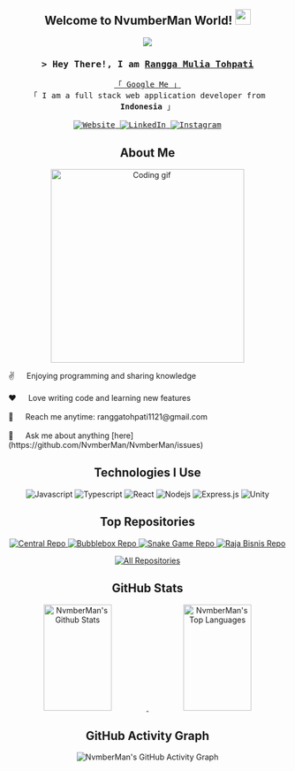 <h2 align="center">
  Welcome to NvumberMan World! <img src="https://media.giphy.com/media/hvRJCLFzcasrR4ia7z/giphy.gif" width="28">
</h2>

<p align="center">
  <a href="https://github.com/NvmberMan"><img src="https://readme-typing-svg.herokuapp.com/?lines=Self%20Taught%20Programmer;Fullstack%20Web%20Developer;Game%20Programmer;3%2B%20years%20of%20coding%20experience;Always%20learning%20new%20things&center=true&width=380&height=45"></a>
</p>

<!-- Introduction -->
<h3 align="center">
  <samp>&gt; Hey There!, I am
    <b><a target="_blank" href="https://www.tohpati.my.id">Rangga Mulia Tohpati</a></b>
  </samp>
</h3>

<p align="center"> 
  <samp>
    <a href="https://www.google.com/search?q=Rangga+Mulia+Tohpati">「 Google Me 」</a>
    <br>
    「 I am a full stack web application developer from <b>Indonesia</b> 」
    <br>
    <br>
    <a href="https://www.tohpati.my.id" target="blank">
      <img src="https://img.shields.io/badge/Website-DC143C?style=for-the-badge&logo=medium&logoColor=white" alt="Website" />
    </a>
    <a href="https://www.linkedin.com/in/rangga-mulia-tohpati-24497128b/" target="_blank">
      <img src="https://img.shields.io/badge/LinkedIn-0077B5?style=for-the-badge&logo=linkedin&logoColor=white" alt="LinkedIn"/>
    </a>
    <a href="https://www.instagram.com/numberdeveloper/" target="_blank">
      <img src="https://img.shields.io/badge/Instagram-fe4164?style=for-the-badge&logo=instagram&logoColor=white" alt="Instagram" />
    </a> 
  </samp>
</p>

<!-- About Me -->
<h2 align="center">About Me</h2>

<p align="center">
  <img align="center" width="350" src="https://media.giphy.com/media/v1.Y2lkPTc5MGI3NjExZHB0czljNDMweXp5b3Q4bThnNWpjY3o5dTJtbTQ1Z29jaDZia3owcCZlcD12MV9pbnRlcm5hbF9naWZfYnlfaWQmY3Q9Zw/ukMiDlCmdv2og/giphy.gif" alt="Coding gif" />
</p>

<p>
  ✌️ &emsp; Enjoying programming and sharing knowledge <br/><br/>
  ❤️ &emsp; Love writing code and learning new features<br/><br/>
  📧 &emsp; Reach me anytime: ranggatohpati1121@gmail.com<br/><br/>
  💬 &emsp; Ask me about anything [here](https://github.com/NvmberMan/NvmberMan/issues)
</p>

<!-- Use To Code -->
<h2 align="center">Technologies I Use</h2>

<p align="center">
  <img src="https://img.shields.io/badge/Javascript-F0DB4F?style=for-the-badge&labelColor=black&logo=javascript&logoColor=F0DB4F" alt="Javascript">
  <img src="https://img.shields.io/badge/Typescript-007acc?style=for-the-badge&labelColor=black&logo=typescript&logoColor=007acc" alt="Typescript">
  <img src="https://img.shields.io/badge/-React-61DBFB?style=for-the-badge&labelColor=black&logo=react&logoColor=61DBFB" alt="React">
  <img src="https://img.shields.io/badge/Nodejs-3C873A?style=for-the-badge&labelColor=black&logo=node.js&logoColor=3C873A" alt="Nodejs">
  <img src="https://img.shields.io/badge/Express.js-000000?style=for-the-badge&logo=express&logoColor=white" alt="Express.js">
  <img src="https://img.shields.io/badge/Unity-000000?style=for-the-badge&labelColor=black&logo=unity&logoColor=white" alt="Unity">
  
  <!-- Add more technologies here -->
</p>

<!-- Top Repositories -->
<h2 align="center">Top Repositories</h2>

<p align="center">
  <a href="https://github.com/NvmberMan/Central-ReactJS">
    <img src="https://github-readme-stats.vercel.app/api/pin/?username=NvmberMan&repo=Central-ReactJS&border_color=7F3FBF&bg_color=0D1117&title_color=C9D1D9&text_color=8B949E&icon_color=7F3FBF" alt="Central Repo">
  </a>
  <a href="https://github.com/NvmberMan/Bubblebox-ReactJS">
    <img src="https://github-readme-stats.vercel.app/api/pin/?username=NvmberMan&repo=Bubblebox-ReactJS&border_color=7F3FBF&bg_color=0D1117&title_color=C9D1D9&text_color=8B949E&icon_color=7F3FBF" alt="Bubblebox Repo">
  </a>
  <a href="https://github.com/NvmberMan/SnakeGame-Native">
    <img src="https://github-readme-stats.vercel.app/api/pin/?username=NvmberMan&repo=SnakeGame-Native&border_color=7F3FBF&bg_color=0D1117&title_color=C9D1D9&text_color=8B949E&icon_color=7F3FBF" alt="Snake Game Repo">
  </a>
  <a href="https://github.com/NvmberMan/RajaBisnis-UnityCSharp">
    <img src="https://github-readme-stats.vercel.app/api/pin/?username=NvmberMan&repo=RajaBisnis-UnityCSharp&border_color=7F3FBF&bg_color=0D1117&title_color=C9D1D9&text_color=8B949E&icon_color=7F3FBF" alt="Raja Bisnis Repo">
  </a>
</p>

<p align="center">
  <a href="https://github.com/NvmberMan?tab=repositories" target="_blank">
    <img alt="All Repositories" title="All Repositories" src="https://img.shields.io/badge/-All%20Repos-2962FF?style=for-the-badge&logo=koding&logoColor=white"/>
  </a>
</p>

<!-- GitHub Stats -->
<h2 align="center">GitHub Stats</h2>

<p align="center">
  <a href="https://github.com/NvmberMan">
    <img alt="NvmberMan's Github Stats" src="https://denvercoder1-github-readme-stats.vercel.app/api?username=NvmberMan&show_icons=true&count_private=true&theme=react&border_color=7F3FBF&bg_color=0D1117&title_color=F85D7F&icon_color=F8D866" height="192px" width="49.5%"/>
  </a>
  <a href="https://github.com/NvmberMan">
    <img alt="NvmberMan's Top Languages" src="https://denvercoder1-github-readme-stats.vercel.app/api/top-langs/?username=NvmberMan&langs_count=8&layout=compact&theme=react&border_color=7F3FBF&bg_color=0D1117&title_color=F85D7F&icon_color=F8D866" height="192px" width="49.5%"/>
  </a>
</p>

<!-- Activity Graph -->
<h2 align="center">GitHub Activity Graph</h2>

<p align="center">
  <img src="https://github-readme-activity-graph.vercel.app/graph?username=NvmberMan&custom_title=NvmberMan's%20GitHub%20Activity%20Graph&bg_color=0D1117&color=7F3FBF&line=7F3FBF&point=7F3FBF&area_color=FFFFFF&title_color=FFFFFF&area=true" alt="NvmberMan's GitHub Activity Graph">
</p>
